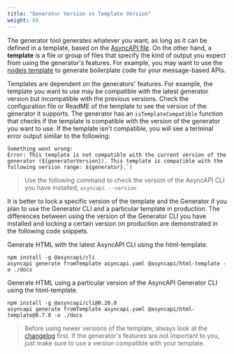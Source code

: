 ```yaml
---
title: "Generator Version vs Template Version"
weight: 60
---
```


The generator tool generates whatever you want, as long as it can be defined in a template, based on the [AsyncAPI file](asyncapi-file.md). On the other hand, a **template** is a file or group of files that specify the kind of output you expect from using the generator's features. For example, you may want to use the [nodejs template](https://github.com/asyncapi/nodejs-template) to generate boilerplate code for your message-based APIs.

Templates are dependent on the generators' features. For example, the template you want to use may be compatible with the latest generator version but incompatible with the previous versions. Check the configuration file or ReadME of the template to see the version of the generator it supports. The generator has an `isTemplateCompatible` function that checks if the template is compatible with the version of the generator you want to use. If the template isn't compatible, you will see a terminal error output similar to the following:
```
Something went wrong:
Error: This template is not compatible with the current version of the generator (${generatorVersion}). This template is compatible with the following version range: ${generator}.`)
```

> Use the following command to check the version of the AsyncAPI CLI you have installed;  `asyncapi --version`

It is better to lock a specific version of the template and the Generator if you plan to use the Generator CLI and a particular template in production. The differences between using the version of the Generator CLI you have installed and locking a certain version on production are demonstrated in the following code snippets.

Generate HTML with the latest AsyncAPI CLI using the html-template.
```
npm install -g @asyncapi/cli
asyncapi generate fromTemplate asyncapi.yaml @asyncapi/html-template -o ./docs
```

Generate HTML using a particular version of the AsyncAPI Generator CLI using the html-template.

```
npm install -g @asyncapi/cli@0.20.0
asyncapi generate fromTemplate asyncapi.yaml @asyncapi/html-template@0.7.0 -o ./docs
```

> Before using newer versions of the template, always look at the [changelog](https://github.com/asyncapi/html-template/releases) first. If the generator's features are not important to you, just make sure to use a version compatible with your template.